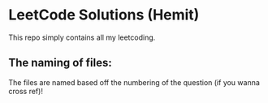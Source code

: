 # LeetCode Solutions (Hemit) 

This repo simply contains all my leetcoding.

## The naming of files:

The files are named based off the numbering of the question (if you wanna cross ref)!
